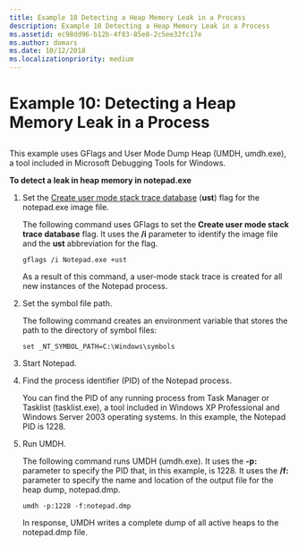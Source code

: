 ```yaml
---
title: Example 10 Detecting a Heap Memory Leak in a Process
description: Example 10 Detecting a Heap Memory Leak in a Process
ms.assetid: ec98dd96-b12b-4f83-85e8-2c5ee32fc17e
ms.author: domars
ms.date: 10/12/2018
ms.localizationpriority: medium
---
```


# Example 10: Detecting a Heap Memory Leak in a Process


## <span id="ddk_example_10___detecting_a_heap_memory_leak_in_a_process_dtools"></span><span id="DDK_EXAMPLE_10___DETECTING_A_HEAP_MEMORY_LEAK_IN_A_PROCESS_DTOOLS"></span>


This example uses GFlags and User Mode Dump Heap (UMDH, umdh.exe), a tool included in Microsoft Debugging Tools for Windows.

**To detect a leak in heap memory in notepad.exe**

1.  Set the [Create user mode stack trace database](create-user-mode-stack-trace-database.md) (**ust**) flag for the notepad.exe image file.

    The following command uses GFlags to set the **Create user mode stack trace database** flag. It uses the **/i** parameter to identify the image file and the **ust** abbreviation for the flag.

    ```console
    gflags /i Notepad.exe +ust 
    ```

    As a result of this command, a user-mode stack trace is created for all new instances of the Notepad process.

2.  Set the symbol file path.

    The following command creates an environment variable that stores the path to the directory of symbol files:

    ```console
    set _NT_SYMBOL_PATH=C:\Windows\symbols
    ```

3.  Start Notepad.

4.  Find the process identifier (PID) of the Notepad process.

    You can find the PID of any running process from Task Manager or Tasklist (tasklist.exe), a tool included in Windows XP Professional and Windows Server 2003 operating systems. In this example, the Notepad PID is 1228.

5.  Run UMDH.

    The following command runs UMDH (umdh.exe). It uses the **-p:** parameter to specify the PID that, in this example, is 1228. It uses the **/f:** parameter to specify the name and location of the output file for the heap dump, notepad.dmp.

    ```console
    umdh -p:1228 -f:notepad.dmp 
    ```

    In response, UMDH writes a complete dump of all active heaps to the notepad.dmp file.

 

 





